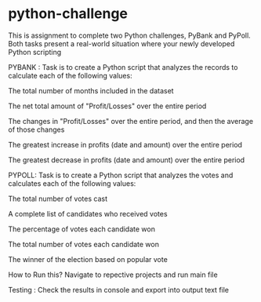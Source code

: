 # python-challenge
This is assignment  to complete two Python challenges, PyBank and PyPoll. Both tasks present a real-world situation where your newly developed Python scripting 

PYBANK :
Task is to create a Python script that analyzes the records to calculate each of the following values:

The total number of months included in the dataset

The net total amount of "Profit/Losses" over the entire period

The changes in "Profit/Losses" over the entire period, and then the average of those changes

The greatest increase in profits (date and amount) over the entire period

The greatest decrease in profits (date and amount) over the entire period

PYPOLL:
Task is to create a Python script that analyzes the votes and calculates each of the following values:

The total number of votes cast

A complete list of candidates who received votes

The percentage of votes each candidate won

The total number of votes each candidate won

The winner of the election based on popular vote

How to Run this?
Navigate to repective projects and run main file

Testing :
Check  the results in console and export into output text file